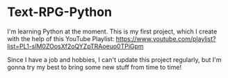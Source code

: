# Text-RPG-Python
I'm learning Python at the moment. This is my first project, which I create with the help of this YouTube Playlist: https://www.youtube.com/playlist?list=PL1-slM0ZOosXf2oQYZpTRAoeuo0TPiGpm 

Since I have a job and hobbies, I can't update this project regularly, but I'm gonna try my best to bring some new stuff from time to time!
